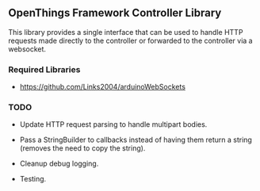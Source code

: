 ## OpenThings Framework Controller Library

This library provides a single interface that can be used to handle HTTP requests made directly to the controller or forwarded to the controller via a websocket.

### Required Libraries

* https://github.com/Links2004/arduinoWebSockets

### TODO

* Update HTTP request parsing to handle multipart bodies.

* Pass a StringBuilder to callbacks instead of having them return a string (removes the need to copy the string).

* Cleanup debug logging.

* Testing.
